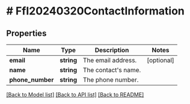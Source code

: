 # # FfI20240320ContactInformation

## Properties

Name | Type | Description | Notes
------------ | ------------- | ------------- | -------------
**email** | **string** | The email address. | [optional]
**name** | **string** | The contact&#39;s name. |
**phone_number** | **string** | The phone number. |

[[Back to Model list]](../../README.md#models) [[Back to API list]](../../README.md#endpoints) [[Back to README]](../../README.md)
